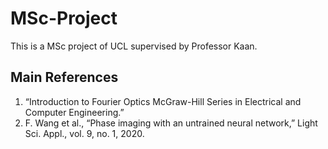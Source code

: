 # MSc-Project
This is a MSc project of UCL supervised by Professor Kaan.

## Main References
1. “Introduction to Fourier Optics McGraw-Hill Series in Electrical and Computer Engineering.”
2. F. Wang et al., “Phase imaging with an untrained neural network,” Light Sci. Appl., vol. 9, no. 1, 2020.
